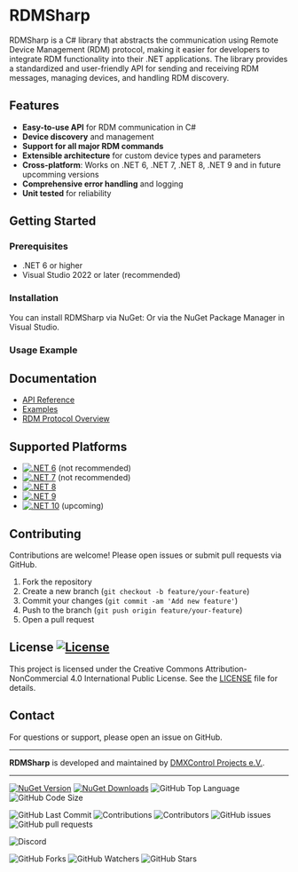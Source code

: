 # RDMSharp

RDMSharp is a C# library that abstracts the communication using Remote Device Management (RDM) protocol, making it easier for developers to integrate RDM functionality into their .NET applications. The library provides a standardized and user-friendly API for sending and receiving RDM messages, managing devices, and handling RDM discovery.

## Features

- **Easy-to-use API** for RDM communication in C#
- **Device discovery** and management
- **Support for all major RDM commands**
- **Extensible architecture** for custom device types and parameters
- **Cross-platform**: Works on .NET 6, .NET 7, .NET 8, .NET 9 and in future upcomming versions
- **Comprehensive error handling** and logging
- **Unit tested** for reliability

## Getting Started

### Prerequisites

- .NET 6 or higher
- Visual Studio 2022 or later (recommended)

### Installation

You can install RDMSharp via NuGet:
Or via the NuGet Package Manager in Visual Studio.

### Usage Example
## Documentation

- [API Reference](docs/API.md)
- [Examples](docs/EXAMPLES.md)
- [RDM Protocol Overview](https://en.wikipedia.org/wiki/RDM_(lighting))

## Supported Platforms

- [![.NET 6](https://img.shields.io/badge/.NET%206-5C2D91?logo=.net&logoColor=white)](https://dotnet.microsoft.com/download/dotnet/6.0) (not recommended)
- [![.NET 7](https://img.shields.io/badge/.NET%207-5C2D91?logo=.net&logoColor=white)](https://dotnet.microsoft.com/download/dotnet/7.0) (not recommended)
- [![.NET 8](https://img.shields.io/badge/.NET%208-5C2D91?logo=.net&logoColor=white)](https://dotnet.microsoft.com/download/dotnet/8.0)
- [![.NET 9](https://img.shields.io/badge/.NET%209-5C2D91?logo=.net&logoColor=white)](https://dotnet.microsoft.com/download/dotnet/9.0)
- [![.NET 10](https://img.shields.io/badge/.NET%2010-5C2D91?logo=.net&logoColor=white)](https://dotnet.microsoft.com/download/dotnet/10.0) (upcoming)

## Contributing

Contributions are welcome! Please open issues or submit pull requests via GitHub.

1. Fork the repository
2. Create a new branch (`git checkout -b feature/your-feature`)
3. Commit your changes (`git commit -am 'Add new feature'`)
4. Push to the branch (`git push origin feature/your-feature`)
5. Open a pull request

## License [![License](https://img.shields.io/badge/license-CC%20BY--NC%204.0-orange.svg)](LICENSE.md)

This project is licensed under the Creative Commons Attribution-NonCommercial 4.0 International Public License. See the [LICENSE](LICENSE.md) file for details.

## Contact

For questions or support, please open an issue on GitHub.

---

**RDMSharp** is developed and maintained by [DMXControl Projects e.V.](https://www.dmxcontrol-projects.org/).

---

[![NuGet Version](https://img.shields.io/nuget/v/RDMSharp?color=green)](https://www.nuget.org/packages/RDMSharp/)
[![NuGet Downloads](https://img.shields.io/nuget/dt/RDMSharp?color=green)](https://www.nuget.org/packages/RDMSharp/)
![GitHub Top Language](https://img.shields.io/github/languages/top/DMXControl/RDMSharp?color=blue)
![GitHub Code Size](https://img.shields.io/github/languages/code-size/DMXControl/RDMSharp)

![GitHub Last Commit](https://img.shields.io/github/last-commit/DMXControl/RDMSharp?color=black)
![Contributions](https://img.shields.io/badge/contributions-welcome-black.svg)
![Contributors](https://img.shields.io/github/contributors/DMXControl/RDMSharp?color=black)
![GitHub issues](https://img.shields.io/github/issues/DMXControl/RDMSharp?color=black)
![GitHub pull requests](https://img.shields.io/github/issues-pr/DMXControl/RDMSharp?color=black)

![Discord](https://img.shields.io/discord/1051582916137861241)

![GitHub Forks](https://img.shields.io/github/forks/DMXControl/RDMSharp?style=social)
![GitHub Watchers](https://img.shields.io/github/watchers/DMXControl/RDMSharp?style=social)
![GitHub Stars](https://img.shields.io/github/stars/DMXControl/RDMSharp?style=social)